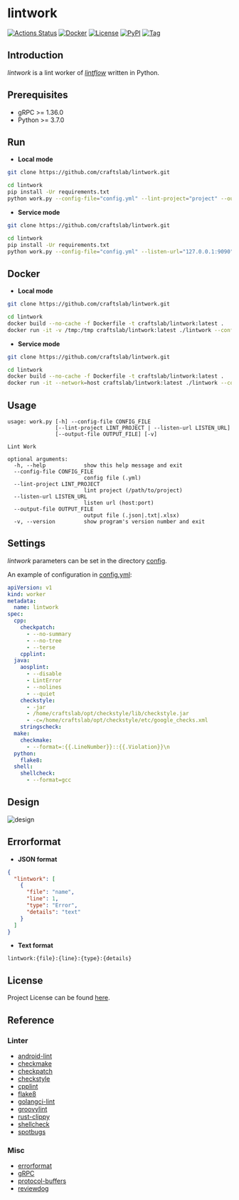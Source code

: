 # lintwork

[![Actions Status](https://github.com/craftslab/lintwork/workflows/CI/badge.svg?branch=master&event=push)](https://github.com/craftslab/lintwork/actions?query=workflow%3ACI)
[![Docker](https://img.shields.io/docker/pulls/craftslab/lintwork)](https://hub.docker.com/r/craftslab/lintwork)
[![License](https://img.shields.io/github/license/craftslab/lintwork.svg?color=brightgreen)](https://github.com/craftslab/lintwork/blob/master/LICENSE)
[![PyPI](https://img.shields.io/pypi/v/lintwork.svg?color=brightgreen)](https://pypi.org/project/lintwork)
[![Tag](https://img.shields.io/github/tag/craftslab/lintwork.svg?color=brightgreen)](https://github.com/craftslab/lintwork/tags)



## Introduction

*lintwork* is a lint worker of *[lintflow](https://github.com/craftslab/lintflow/)* written in Python.



## Prerequisites

- gRPC >= 1.36.0
- Python >= 3.7.0



## Run

- **Local mode**

```bash
git clone https://github.com/craftslab/lintwork.git

cd lintwork
pip install -Ur requirements.txt
python work.py --config-file="config.yml" --lint-project="project" --output-file="output.json"
```



- **Service mode**

```bash
git clone https://github.com/craftslab/lintwork.git

cd lintwork
pip install -Ur requirements.txt
python work.py --config-file="config.yml" --listen-url="127.0.0.1:9090"
```



## Docker

- **Local mode**

```bash
git clone https://github.com/craftslab/lintwork.git

cd lintwork
docker build --no-cache -f Dockerfile -t craftslab/lintwork:latest .
docker run -it -v /tmp:/tmp craftslab/lintwork:latest ./lintwork --config-file="config.yml" --lint-project="/tmp/project" --output-file="/tmp/output.json"
```



- **Service mode**

```bash
git clone https://github.com/craftslab/lintwork.git

cd lintwork
docker build --no-cache -f Dockerfile -t craftslab/lintwork:latest .
docker run -it --network=host craftslab/lintwork:latest ./lintwork --config-file="config.yml" --listen-url="127.0.0.1:9090"
```



## Usage

```
usage: work.py [-h] --config-file CONFIG_FILE
               [--lint-project LINT_PROJECT | --listen-url LISTEN_URL]
               [--output-file OUTPUT_FILE] [-v]

Lint Work

optional arguments:
  -h, --help            show this help message and exit
  --config-file CONFIG_FILE
                        config file (.yml)
  --lint-project LINT_PROJECT
                        lint project (/path/to/project)
  --listen-url LISTEN_URL
                        listen url (host:port)
  --output-file OUTPUT_FILE
                        output file (.json|.txt|.xlsx)
  -v, --version         show program's version number and exit
```



## Settings

*lintwork* parameters can be set in the directory [config](https://github.com/craftslab/lintwork/blob/master/lintwork/config).

An example of configuration in [config.yml](https://github.com/craftslab/lintwork/blob/master/lintwork/config/config.yml):

```yaml
apiVersion: v1
kind: worker
metadata:
  name: lintwork
spec:
  cpp:
    checkpatch:
      - --no-summary
      - --no-tree
      - --terse
    cpplint:
  java:
    aosplint:
      - --disable
      - LintError
      - --nolines
      - --quiet
    checkstyle:
      - -jar
      - /home/craftslab/opt/checkstyle/lib/checkstyle.jar
      - -c=/home/craftslab/opt/checkstyle/etc/google_checks.xml
    stringscheck:
  make:
    checkmake:
      - --format=:{{.LineNumber}}::{{.Violation}}\n
  python:
    flake8:
  shell:
    shellcheck:
      - --format=gcc
```



## Design

![design](design.png)



## Errorformat

- **JSON format**

```json
{
  "lintwork": [
    {
      "file": "name",
      "line": 1,
      "type": "Error",
      "details": "text"
    }
  ]
}
```

- **Text format**

```text
lintwork:{file}:{line}:{type}:{details}
```



## License

Project License can be found [here](LICENSE).



## Reference

### Linter

- [android-lint](https://developer.android.com/studio/write/lint)
- [checkmake](https://github.com/mrtazz/checkmake)
- [checkpatch](https://github.com/torvalds/linux/blob/master/scripts/checkpatch.pl)
- [checkstyle](https://checkstyle.org/)
- [cpplint](https://github.com/cpplint/cpplint)
- [flake8](https://flake8.pycqa.org/)
- [golangci-lint](https://golangci-lint.run/)
- [groovylint](https://github.com/Ableton/groovylint)
- [rust-clippy](https://rust-lang.github.io/rust-clippy/)
- [shellcheck](https://www.shellcheck.net/)
- [spotbugs](https://spotbugs.github.io/)



### Misc

- [errorformat](https://github.com/reviewdog/errorformat)
- [gRPC](https://grpc.io/docs/languages/python/)
- [protocol-buffers](https://developers.google.com/protocol-buffers/docs/proto3)
- [reviewdog](https://github.com/reviewdog/reviewdog)

